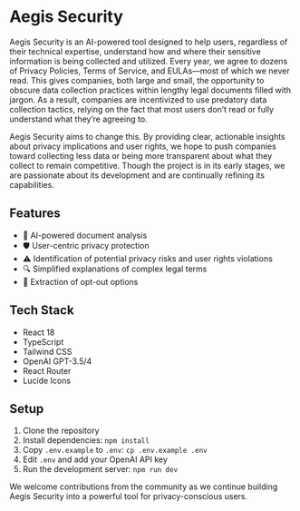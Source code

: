 # Aegis Security

Aegis Security is an AI-powered tool designed to help users, regardless of their technical expertise, understand how and where their sensitive information is being collected and utilized. Every year, we agree to dozens of Privacy Policies, Terms of Service, and EULAs—most of which we never read. This gives companies, both large and small, the opportunity to obscure data collection practices within lengthy legal documents filled with jargon. As a result, companies are incentivized to use predatory data collection tactics, relying on the fact that most users don’t read or fully understand what they’re agreeing to.

Aegis Security aims to change this. By providing clear, actionable insights about privacy implications and user rights, we hope to push companies toward collecting less data or being more transparent about what they collect to remain competitive. Though the project is in its early stages, we are passionate about its development and are continually refining its capabilities.

## Features

- 🤖 AI-powered document analysis
- 🛡️ User-centric privacy protection
- ⚠️ Identification of potential privacy risks and user rights violations
- 🔍 Simplified explanations of complex legal terms
- 🚫 Extraction of opt-out options

## Tech Stack

- React 18
- TypeScript
- Tailwind CSS
- OpenAI GPT-3.5/4
- React Router
- Lucide Icons

## Setup

1. Clone the repository
2. Install dependencies: `npm install`
3. Copy `.env.example` to `.env`: `cp .env.example .env`
4. Edit `.env` and add your OpenAI API key
5. Run the development server: `npm run dev`

We welcome contributions from the community as we continue building Aegis Security into a powerful tool for privacy-conscious users.
